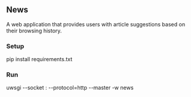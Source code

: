 ## News

A web application that provides users with article suggestions based on their browsing history.


### Setup

pip install requirements.txt


### Run

uwsgi --socket <host>:<port> --protocol=http --master -w news

